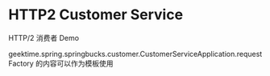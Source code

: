 # HTTP2 Customer Service
HTTP/2 消费者 Demo

geektime.spring.springbucks.customer.CustomerServiceApplication.requestFactory 的内容可以作为模板使用
